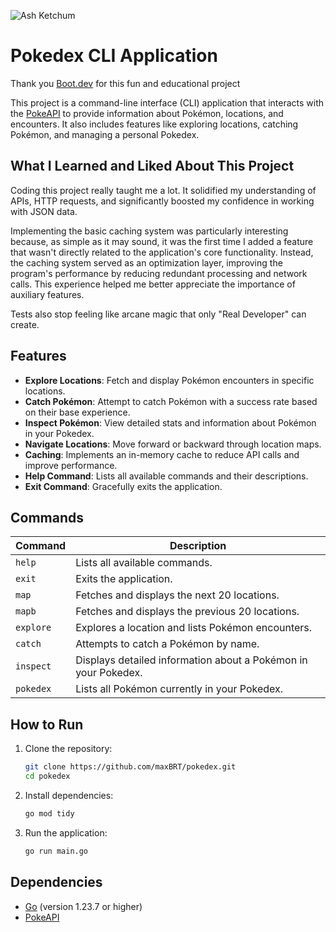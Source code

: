 ![Ash Ketchum](https://www.cnet.com/a/img/resize/4b1ab53ded9295c6eb752134fc178251778e10dd/hub/2022/11/11/61b6d3b1-5b59-4564-812b-d9af287d92de/ash-ketchum-champ.jpg?auto=webp&fit=crop&height=675&width=1200)

# Pokedex CLI Application

Thank you [Boot.dev](https://www.boot.dev/) for this fun and educational project 

This project is a command-line interface (CLI) application that interacts with the [PokeAPI](https://pokeapi.co/) to provide information about Pokémon, locations, and encounters. It also includes features like exploring locations, catching Pokémon, and managing a personal Pokedex.

## What I Learned and Liked About This Project

Coding this project really taught me a lot. It solidified my understanding of APIs, HTTP requests, and significantly boosted my confidence in working with JSON data.

Implementing the basic caching system was particularly interesting because, as simple as it may sound, it was the first time I added a feature that wasn't directly related to the application's core functionality. Instead, the caching system served as an optimization layer, improving the program's performance by reducing redundant processing and network calls. This experience helped me better appreciate the importance of auxiliary features.

Tests also stop feeling like arcane magic that only "Real Developer" can create.

## Features

- **Explore Locations**: Fetch and display Pokémon encounters in specific locations.
- **Catch Pokémon**: Attempt to catch Pokémon with a success rate based on their base experience.
- **Inspect Pokémon**: View detailed stats and information about Pokémon in your Pokedex.
- **Navigate Locations**: Move forward or backward through location maps.
- **Caching**: Implements an in-memory cache to reduce API calls and improve performance.
- **Help Command**: Lists all available commands and their descriptions.
- **Exit Command**: Gracefully exits the application.

## Commands

| Command   | Description                                                                 |
|-----------|-----------------------------------------------------------------------------|
| `help`    | Lists all available commands.                                              |
| `exit`    | Exits the application.                                                     |
| `map`     | Fetches and displays the next 20 locations.                                |
| `mapb`    | Fetches and displays the previous 20 locations.                            |
| `explore` | Explores a location and lists Pokémon encounters.                          |
| `catch`   | Attempts to catch a Pokémon by name.                                       |
| `inspect` | Displays detailed information about a Pokémon in your Pokedex.            |
| `pokedex` | Lists all Pokémon currently in your Pokedex.                               |

## How to Run

1. Clone the repository:
   ```bash
   git clone https://github.com/maxBRT/pokedex.git
   cd pokedex
   ```

2. Install dependencies:
   ```bash
   go mod tidy
   ```

3. Run the application:
   ```bash
   go run main.go
   ```

## Dependencies

- [Go](https://golang.org/) (version 1.23.7 or higher)
- [PokeAPI](https://pokeapi.co/)



